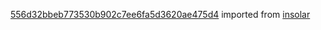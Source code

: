 [556d32bbeb773530b902c7ee6fa5d3620ae475d4](https://github.com/insolar/insolar/commit/556d32bbeb773530b902c7ee6fa5d3620ae475d4) imported from [insolar](https://github.com/insolar/insolar)
